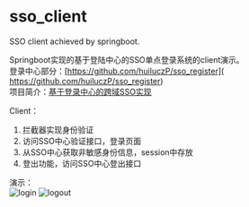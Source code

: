 # sso_client
SSO client achieved by springboot.

Springboot实现的基于登陆中心的SSO单点登录系统的client演示。</br>
登录中心部分：[https://github.com/huiluczP/sso_register]( https://github.com/huiluczP/sso_register)</br>
项目简介：[基于登录中心的跨域SSO实现](https://blog.csdn.net/qq_41733192/article/details/124652716)

Client：
1.	拦截器实现身份验证
2.	访问SSO中心验证接口，登录页面
3.	从SSO中心获取非敏感身份信息，session中存放
4.	登出功能，访问SSO中心登出接口

演示：</br>
![login](https://user-images.githubusercontent.com/36394708/167294752-e92bf69c-a913-4171-82d0-cf8bbb79a24f.gif)
![logout](https://user-images.githubusercontent.com/36394708/167294744-3f606fbe-587b-4754-a15f-90f38122ef8a.gif)
